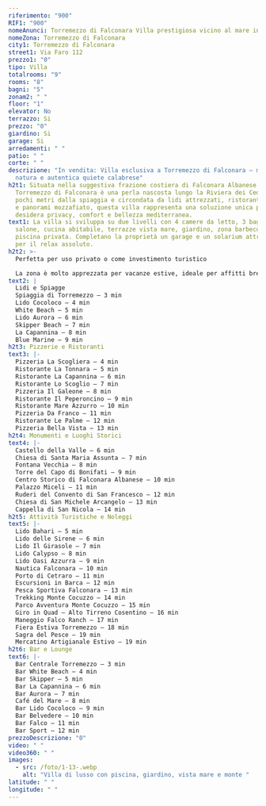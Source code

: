 ```yaml
---
riferimento: "900"
RIF1: "900"
nomeAnunci: Torremezzo di Falconara Villa prestigiosa vicino al mare in Trattativa
nomeZona: Torremezzo di Falconara
city1: Torremezzo di Falconara
street1: Via Faro 112
prezzo1: "0"
tipo: Villa
totalrooms: "9"
rooms: "8"
bagni: "5"
zonam2: " "
floor: "1"
elevator: No
terrazzo: Si
prezzo: "0"
giardino: Si
garage: Si
arredamenti: " "
patio: " "
corte: " "
descrizione: "In vendita: Villa esclusiva a Torremezzo di Falconara – mare,
  natura e autentica quiete calabrese"
h2t1: Situata nella suggestiva frazione costiera di Falconara Albanese,
  Torremezzo di Falconara è una perla nascosta lungo la Riviera dei Cedri. A
  pochi metri dalla spiaggia e circondata da lidi attrezzati, ristoranti tipici
  e panorami mozzafiato, questa villa rappresenta una soluzione unica per chi
  desidera privacy, comfort e bellezza mediterranea.
text1: La villa si sviluppa su due livelli con 4 camere da letto, 3 bagni, ampio
  salone, cucina abitabile, terrazze vista mare, giardino, zona barbecue e
  piscina privata. Completano la proprietà un garage e un solarium attrezzato
  per il relax assoluto.
h2t2: >-
  Perfetta per uso privato o come investimento turistico

  La zona è molto apprezzata per vacanze estive, ideale per affitti brevi o come casa vacanze fronte mare. Vicinanza a porti turistici, escursioni e servizi rende questa villa una soluzione versatile e di valore.
text2: |
  Lidi e Spiagge
  Spiaggia di Torremezzo – 3 min
  Lido Cocoloco – 4 min
  White Beach – 5 min
  Lido Aurora – 6 min
  Skipper Beach – 7 min
  La Capannina – 8 min
  Blue Marine – 9 min
h2t3: Pizzerie e Ristoranti
text3: |-
  Pizzeria La Scogliera – 4 min
  Ristorante La Tonnara – 5 min
  Ristorante La Capannina – 6 min
  Ristorante Lo Scoglio – 7 min
  Pizzeria Il Galeone – 8 min
  Ristorante Il Peperoncino – 9 min
  Ristorante Mare Azzurro – 10 min
  Pizzeria Da Franco – 11 min
  Ristorante Le Palme – 12 min
  Pizzeria Bella Vista – 13 min
h2t4: Monumenti e Luoghi Storici
text4: |-
  Castello della Valle – 6 min
  Chiesa di Santa Maria Assunta – 7 min
  Fontana Vecchia – 8 min
  Torre del Capo di Bonifati – 9 min
  Centro Storico di Falconara Albanese – 10 min
  Palazzo Miceli – 11 min
  Ruderi del Convento di San Francesco – 12 min
  Chiesa di San Michele Arcangelo – 13 min
  Cappella di San Nicola – 14 min
h2t5: Attività Turistiche e Noleggi
text5: |-
  Lido Bahari – 5 min
  Lido delle Sirene – 6 min
  Lido Il Girasole – 7 min
  Lido Calypso – 8 min
  Lido Oasi Azzurra – 9 min
  Nautica Falconara – 10 min
  Porto di Cetraro – 11 min
  Escursioni in Barca – 12 min
  Pesca Sportiva Falconara – 13 min
  Trekking Monte Cocuzzo – 14 min
  Parco Avventura Monte Cocuzzo – 15 min
  Giro in Quad – Alto Tirreno Cosentino – 16 min
  Maneggio Falco Ranch – 17 min
  Fiera Estiva Torremezzo – 18 min
  Sagra del Pesce – 19 min
  Mercatino Artigianale Estivo – 19 min
h2t6: Bar e Lounge
text6: |-
  Bar Centrale Torremezzo – 3 min
  Bar White Beach – 4 min
  Bar Skipper – 5 min
  Bar La Capannina – 6 min
  Bar Aurora – 7 min
  Café del Mare – 8 min
  Bar Lido Cocoloco – 9 min
  Bar Belvedere – 10 min
  Bar Falco – 11 min
  Bar Sport – 12 min
prezzoDescrizione: "0"
video: " "
video360: " "
images:
  - src: /foto/1-13-.webp
    alt: "Villa di lusso con piscina, giardino, vista mare e monte "
latitude: " "
longitude: " "
---
```

